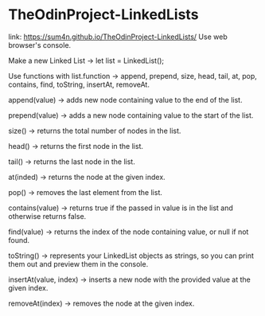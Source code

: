 # TheOdinProject-LinkedLists

link: https://sum4n.github.io/TheOdinProject-LinkedLists/
Use web browser's console.

Make a new Linked List ->
let list = LinkedList();

Use functions with list.function ->
append, prepend, size, head, tail, at, pop, contains, find, toString, insertAt, removeAt.

append(value) -> adds new node containing value to the end of the list.

prepend(value) -> adds a new node containing value to the start of the list.

size() -> returns the total number of nodes in the list.

head() -> returns the first node in the list.

tail() -> returns the last node in the list.

at(inded) -> returns the node at the given index.

pop() -> removes the last element from the list.

contains(value) -> returns true if the passed in value is in the list and otherwise returns false.

find(value) -> returns the index of the node containing value, or null if not found.

toString() -> represents your LinkedList objects as strings, so you can print them out and preview them in the console.

insertAt(value, index) -> inserts a new node with the provided value at the given index.

removeAt(index) -> removes the node at the given index.
